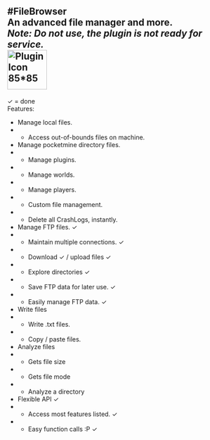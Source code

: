 #FileBrowser  
An advanced file manager and more.  
*Note: Do not use, the plugin is not ready for service.*  
<img src="http://fustarbuffet.com/redstonecarrotpe/rsz_folderccon.png" alt="Plugin Icon 85*85" style="width:90px;height:90px">  
---  

✓ = done  
Features:  
- Manage local files.
-  - Access out-of-bounds files on machine.
- Manage pocketmine directory files.
-  - Manage plugins.
-  - Manage worlds.
-  - Manage players.
-  - Custom file management.
-  - Delete all CrashLogs, instantly.
- Manage FTP files.  ✓
-  - Maintain multiple connections. ✓  
-  - Download ✓ / upload files ✓  
-  - Explore directories  ✓   
-  - Save FTP data for later use. ✓  
-  - Easily manage FTP data. ✓  
-  Write files
-  - Write .txt files.
-  - Copy / paste files.
-  Analyze files
-  - Gets file size
-  - Gets file mode
-  - Analyze a directory
-  Flexible API  ✓  
-  - Access most features listed. ✓  
-  - Easy function calls :P ✓  
